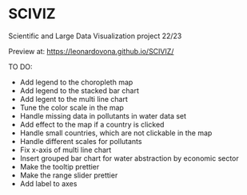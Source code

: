 # SCIVIZ
Scientific and Large Data Visualization project 22/23

Preview at:
https://leonardovona.github.io/SCIVIZ/

TO DO:
- Add legend to the choropleth map
- Add legend to the stacked bar chart
- Add legent to the multi line chart
- Tune the color scale in the map
- Handle missing data in pollutants in water data set
- Add effect to the map if a country is clicked
- Handle small countries, which are not clickable in the map
- Handle different scales for pollutants
- Fix x-axis of multi line chart
- Insert grouped bar chart for water abstraction by economic sector
- Make the tooltip prettier
- Make the range slider prettier
- Add label to axes